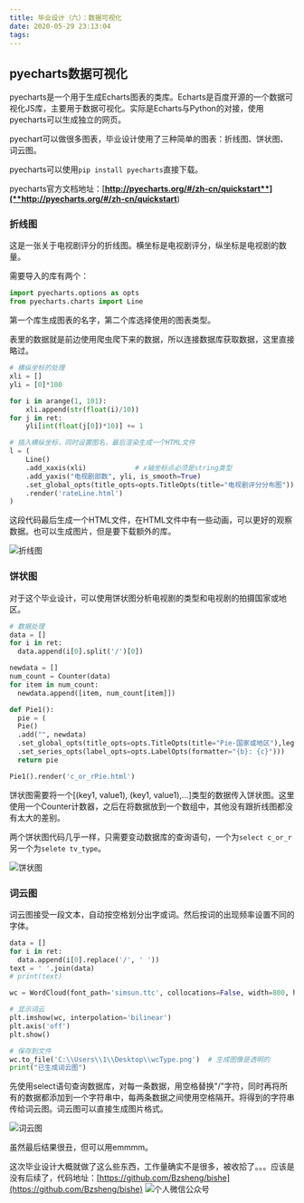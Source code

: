 ```yaml
---
title: 毕业设计（六）：数据可视化
date: 2020-05-29 23:13:04
tags:
---
```


## pyecharts数据可视化

pyecharts是一个用于生成Echarts图表的类库。Echarts是百度开源的一个数据可视化JS库，主要用于数据可视化。实际是Echarts与Python的对接，使用pyecharts可以生成独立的网页。

pyechart可以做很多图表，毕业设计使用了三种简单的图表：折线图、饼状图、词云图。

pyecharts可以使用`pip install pyecharts`直接下载。

pyecharts官方文档地址：[**http://pyecharts.org/#/zh-cn/quickstart**](**http://pyecharts.org/#/zh-cn/quickstart**)

### 折线图

这是一张关于电视剧评分的折线图。横坐标是电视剧评分，纵坐标是电视剧的数量。

需要导入的库有两个：

```python
import pyecharts.options as opts
from pyecharts.charts import Line
```

第一个库生成图表的名字，第二个库选择使用的图表类型。

表里的数据就是前边使用爬虫爬下来的数据，所以连接数据库获取数据，这里直接略过。

```python
# 横纵坐标的处理
xli = []
yli = [0]*100

for i in arange(1, 101):
    xli.append(str(float(i)/10))
for j in ret:
    yli[int(float(j[0])*10)] += 1

# 插入横纵坐标，同时设置图名，最后渲染生成一个HTML文件
l = (
    Line()
    .add_xaxis(xli)            # x轴坐标点必须是string类型
    .add_yaxis("电视剧部数", yli, is_smooth=True)
    .set_global_opts(title_opts=opts.TitleOpts(title="电视剧评分分布图"))
    .render('rateLine.html')
)

```

这段代码最后生成一个HTML文件，在HTML文件中有一些动画，可以更好的观察数据。也可以生成图片，但是要下载额外的库。

![折线图](https://imgconvert.csdnimg.cn/aHR0cHM6Ly9tbWJpei5xcGljLmNuL21tYml6X3BuZy9HWTlaSlB4NmJNQjVDTWljMHZiYVZYMERteGxFRnBJbE5CRXFYWE56dGlhQUpudjRPdXpMaWJzU1Iydm5ZajBub01GOFdUc0FWbUlOV1AyWnVLek54Tk5PQS8w?x-oss-process=image/format,png)

### 饼状图

对于这个毕业设计，可以使用饼状图分析电视剧的类型和电视剧的拍摄国家或地区。

```python
# 数据处理
data = []
for i in ret:
  data.append(i[0].split('/')[0])

newdata = []
num_count = Counter(data)
for item in num_count:
  newdata.append([item, num_count[item]])

def Pie1():
  pie = (
  Pie()
  .add("", newdata)
  .set_global_opts(title_opts=opts.TitleOpts(title="Pie-国家或地区"),legend_opts=opts.LegendOpts(pos_left=160))
  .set_series_opts(label_opts=opts.LabelOpts(formatter="{b}: {c}")))
  return pie

Pie1().render('c_or_rPie.html')
```

饼状图需要将一个[(key1, value1), (key1, value1),...]类型的数据传入饼状图。这里使用一个Counter计数器，之后在将数据放到一个数组中，其他没有跟折线图都没有太大的差别。

两个饼状图代码几乎一样，只需要变动数据库的查询语句，一个为`select c_or_r`另一个为`selete tv_type`。

![饼状图](https://imgconvert.csdnimg.cn/aHR0cHM6Ly9tbWJpei5xcGljLmNuL21tYml6X3BuZy9HWTlaSlB4NmJNQjVDTWljMHZiYVZYMERteGxFRnBJbE5vVVpMS3NNS2U5ZER5SjZGNmxtMEJGWjRiMVk3NVNtcW5JaWFDUlRlWXhibkJTWXNVSW43TzlnLzA?x-oss-process=image/format,png)

### 词云图

词云图接受一段文本，自动按空格划分出字或词。然后按词的出现频率设置不同的字体。

```python
data = []
for i in ret:
  data.append(i[0].replace('/', ' '))
text = ' '.join(data)
# print(text)

wc = WordCloud(font_path='simsun.ttc', collocations=False, width=800, height=600, mode='RGBA', background_color=None).generate(text)

# 显示词云
plt.imshow(wc, interpolation='bilinear')
plt.axis('off')
plt.show()

# 保存到文件
wc.to_file('C:\\Users\\1\\Desktop\\wcType.png')  # 生成图像是透明的
print("已生成词云图")
```

先使用select语句查询数据库，对每一条数据，用空格替换"/"字符，同时再将所有的数据都添加到一个字符串中，每两条数据之间使用空格隔开。将得到的字符串传给词云图。词云图可以直接生成图片格式。

![词云图](https://imgconvert.csdnimg.cn/aHR0cHM6Ly9tbWJpei5xcGljLmNuL21tYml6X3BuZy9HWTlaSlB4NmJNQjVDTWljMHZiYVZYMERteGxFRnBJbE55MzFJVm9mRHlpYzM1RFgzaWNwV0M3Y1VKQTdqNWtOc3djb1hXcTA4czl4MUgxVVhLMGswSjVEdy8w?x-oss-process=image/format,png)

虽然最后结果很丑，但可以用emmmm。

这次毕业设计大概就做了这么些东西，工作量确实不是很多，被收拾了。。。应该是没有后续了，代码地址：[https://github.com/Bzsheng/bishe](https://github.com/Bzsheng/bishe)
![个人微信公众号](https://img-blog.csdnimg.cn/20200407111014270.jpg?x-oss-process=image/watermark,type_ZmFuZ3poZW5naGVpdGk,shadow_10,text_aHR0cHM6Ly9ibG9nLmNzZG4ubmV0L3FxXzQxOTA3ODA2,size_16,color_FFFFFF,t_70#pic_center)